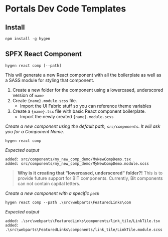 # Portals Dev Code Templates
## Install 
```
npm install -g hygen
```

## SPFX React Component
```
hygen react comp [--path]
```
This will generate a new React component with all the boilerplate as well as a SASS module for styling that component.

1. Create a new folder for the component using a lowercased, underscored version of `name`
2. Create `{name}.module.scss` file.
    - Import the UI Fabric stuff so you can reference theme variables
3. Create a `{name}.tsx` file with basic React component boilerplate.
    - Import the newly created `{name}.module.scss`

*Create a new component using the default path, `src/components`. It will ask you for a Component Name.*

```
hygen react comp
```
*Expected output*
```
added: src/components/my_new_comp_demo/MyNewCompDemo.tsx
added: src/components/my_new_comp_demo/MyNewCompDemo.module.scss
```
> **Why is it creating that "lowercased, underscored" folder?!** 
> This is to provide future support for BIT components. Currently, Bit components can not contain capital letters.

*Create a new component with a specific `path`*
```
hygen react comp --path .\src\webparts\FeaturedLinks\com
```
*Expected output*
```
added: .\src\webparts\FeaturedLinks\components/link_tile/LinkTile.tsx
added: .\src\webparts\FeaturedLinks\components/link_tile/LinkTile.module.scss
```
